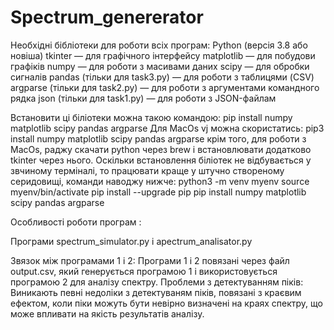 # Spectrum_genererator
Необхідні бібліотеки для роботи всіх програм:
Python (версія 3.8 або новіша)
tkinter — для графічного інтерфейсу
matplotlib — для побудови графіків
numpy — для роботи з масивами даних
scipy — для обробки сигналів
pandas (тільки для task3.py) — для роботи з таблицями (CSV)
argparse (тільки для task2.py) — для роботи з аргументами командного рядка
json (тільки для task1.py) — для роботи з JSON-файлам

Встановити ці біліотеки можна такою командою:
pip install numpy matplotlib scipy pandas argparse
Для MacOs vj можна скористатись:
pip3 install numpy matplotlib scipy pandas argparse
крім того, для роботи з MacOs, раджу скачати python через brew і встановлювати додатково tkinter через нього.
Оскільки встановлення біліотек не відбувається у звчиному терміналі, то працювати краще у штучно створеному серидовищі, команди наводжу нижче:
python3 -m venv myenv
source myenv/bin/activate
pip install --upgrade pip
pip install numpy matplotlib scipy pandas argparse

Особливості роботи програм :
  
Програми spectrum_simulator.py i apectrum_analisator.py

Звязок між програмами 1 і 2:
Програми 1 і 2 повязані через файл output.csv, який генерується програмою 1 і використовується програмою 2 для аналізу спектру.
Проблеми з детектуванням піків:
Виникають певні недоліки з детектуваням піків, повязані з краєвим ефектом, коли піки можуть бути невірно визначені на краях спектру,
що може впливати на якість результатів аналізу.

